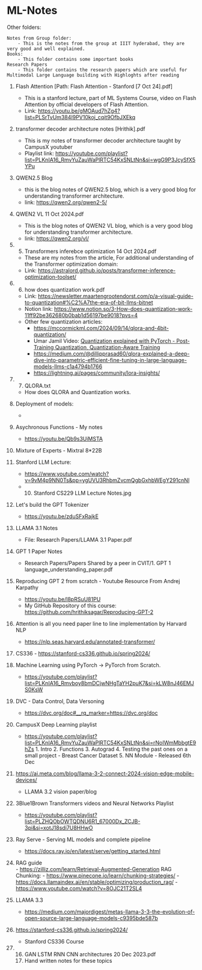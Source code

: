 # ML-Notes
Other folders: 

    Notes from Group folder:
        - This is the notes from the group at IIIT hyderabad, they are very good and well explained.
    Books:
        - This folder contains some important books
    Research Papers
        - This folder contains the research papers which are useful for Multimodal Large Language building with Highloghts after reading

1. Flash Attention [Path: Flash Attention - Stanford [7 Oct 24].pdf]
    - This is a stanford lecture, part of ML Systems Course, video on Flash Attention by official developers of Flash Attention. 
    - Link: https://youtu.be/gMOAud7hZg4?list=PLSrTvUm384I9PV10koj_cqit9OfbJXEkq 

2. transformer decoder architecture notes [Hrithik].pdf 
    - This is my notes of transformer decoder architecture taught by CampusX youtuber
    - Playlist link: https://youtube.com/playlist?list=PLKnIA16_RmvYuZauWaPlRTC54KxSNLtNn&si=wgG9P3JcySfX5YPu

3. QWEN2.5 Blog 
    - this is the blog notes of QWEN2.5 blog, which is a very good blog for understanding transformer architecture.
    -   link: https://qwen2.org/qwen2-5/ 
4. QWEN2 VL 11 Oct 2024.pdf
    - This is the blog notes of QWEN2 VL blog, which is a very good blog for understanding transformer architecture. 
    -   link: https://qwen2.org/vl/ 
5. 5. Transformers inferebce  optimization 14 Oct 2024.pdf  
    -  These are my notes from the article, For additional understanding of the Transformer optimization domain: 
    -  Link: https://astralord.github.io/posts/transformer-inference-optimization-toolset/  
6. 6. how does quantization work.pdf
    - Link: https://newsletter.maartengrootendorst.com/p/a-visual-guide-to-quantization#%C2%A7the-era-of-bit-llms-bitnet
    - Notion link: https://www.notion.so/3-How-does-quantization-work-11ff92be362680b0bab1d56197be9018?pvs=4
    - Other few quantization articles:
        -  https://mccormickml.com/2024/09/14/qlora-and-4bit-quantization/
        - Umar Jamil Video: [Quantization explained with PyTorch - Post-Training Quantization, Quantization-Aware Training](https://youtu.be/0VdNflU08yA)
        - https://medium.com/@dillipprasad60/qlora-explained-a-deep-dive-into-parametric-efficient-fine-tuning-in-large-language-models-llms-c1a4794b1766
        - https://lightning.ai/pages/community/lora-insights/
        
7. 7. QLORA.txt
    - How does QLORA and Quantization works. 

8. Deployment of models:
    - <Link> 

8. Asychronous Functions - My notes
    - https://youtu.be/Qb9s3UiMSTA    
9. Mixture of Experts - Mixtral 8*22B 
10. Stanford LLM Lecture:
    - https://www.youtube.com/watch?v=9vM4p9NN0Ts&pp=ygUVU3RhbmZvcmQgbGxhbWEgY291cnNl 
    - 10. Stanford CS229 LLM Lecture Notes.jpg
11. Let's build the GPT Tokenizer
    - https://youtu.be/zduSFxRajkE 

12. LLAMA 3.1 Notes
    - File: Research Papers/LLAMA 3.1 Paper.pdf

13. GPT 1 Paper Notes
    - Research Papers/Papers Shared by a peer in CVIT/1. GPT 1 language_understanding_paper.pdf 

14. Reproducing GPT 2 from scratch - Youtube Resource From Andrej Karpathy
    - https://youtu.be/l8pRSuU81PU
    - My GitHub Repository of this course: https://github.com/hrithiksagar/Reproducing-GPT-2

15. Attention is all you need paper line to line implementation by Harvard NLP
    -  https://nlp.seas.harvard.edu/annotated-transformer/
   
16. CS336 - https://stanford-cs336.github.io/spring2024/
17. Machine Learning using PyTorch -> PyTorch from Scratch.
    - https://youtube.com/playlist?list=PLKnIA16_Rmvboy8bmDCjwNHgTaYH2puK7&si=kLW8nJ46EMJS0KsW
18. DVC - Data Control, Data Versoning
    - https://dvc.org/doc#__rq_marker=https://dvc.org/doc
19. CampusX Deep Learning playlist
    - https://youtube.com/playlist?list=PLKnIA16_RmvYuZauWaPlRTC54KxSNLtNn&si=rNoIWmMbbgtE9hZs
          1. Intro
          2. Functions
          3. Autograd
          4. Testing the past ones on a small project - Breast Cancer Dataset
          5. NN Module - Released 6th Dec 
20. https://ai.meta.com/blog/llama-3-2-connect-2024-vision-edge-mobile-devices/ 
    - LLAMA 3.2 vision paper/blog
21. 3Blue1Brown Transformers videos and Neural Networks Playlist 
    - https://youtube.com/playlist?list=PLZHQObOWTQDNU6R1_67000Dx_ZCJB-3pi&si=xotJ18sdi7U8HHwO 

22. Ray Serve - Serving ML models and complete pipeline
    - https://docs.ray.io/en/latest/serve/getting_started.html

23. RAG guide  
        - https://zilliz.com/learn/Retrieval-Augmented-Generation
    RAG Chunking: 
        - https://www.pinecone.io/learn/chunking-strategies/
        - https://docs.llamaindex.ai/en/stable/optimizing/production_rag/
        - https://www.youtube.com/watch?v=8OJC21T2SL4
24. LLAMA 3.3 
    - https://medium.com/majordigest/metas-llama-3-3-the-evolution-of-open-source-large-language-models-c9395bde587b

25. https://stanford-cs336.github.io/spring2024/
    - Stanford CS336 Course

26. 16. GAN LSTM RNN CNN architectures 20 Dec 2023.pdf 
    1.  Hand written notes for these topics